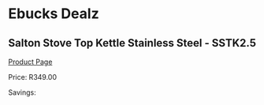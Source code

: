 
# Ebucks Dealz
## Salton Stove Top Kettle Stainless Steel - SSTK2.5
[Product Page](https://www.ebucks.com/web/shop/productSelected.do?prodId=1230106834&catId=704985963)

Price: R349.00

Savings: 


	